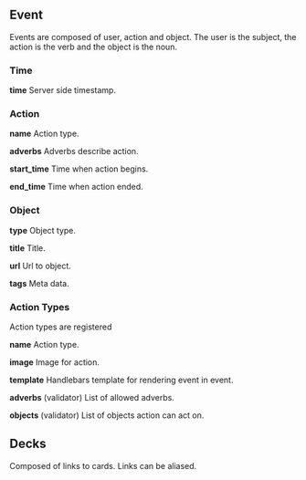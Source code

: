 ## Event

Events are composed of user, action and object.  The user is the subject, the action is the verb and the object is the noun. 

### Time

__time__
Server side timestamp.

### Action 

__name__
Action type.

__adverbs__
Adverbs describe action.

__start_time__
Time when action begins.

__end_time__
Time when action ended.



### Object

__type__
Object type.

__title__
Title.

__url__
Url to object.

__tags__
Meta data.



### Action Types

Action types are registered

__name__
Action type.

__image__
Image for action.

__template__ 
Handlebars template for rendering event in event.

__adverbs__ (validator)
List of allowed adverbs.

__objects__ (validator)
List of objects action can act on.



## Decks

Composed of links to cards. Links can be aliased.



